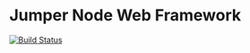 # Jumper Node Web Framework 

[![Build Status](https://travis-ci.org/ashier/jumper.png)](https://travis-ci.org/ashier/jumper)
